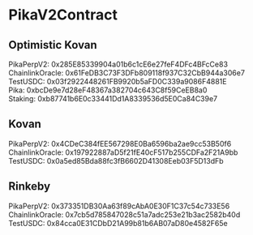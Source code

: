 # PikaV2Contract
## Optimistic Kovan
PikaPerpV2: 0x285E85339904a01b6c1cE6e27feF4DFc4BFcCe83              
ChainlinkOracle: 0x61FeDB3C73F3DFb809118f937C32CbB944a306e7     
TestUSDC: 0x03f2922448261FB9920b5aFD0C339a9086F4881E    
Pika: 0xbcDe9e7d28eF48367a382704c643C8f59CeEB8a0    
Staking: 0xb87741b6E0c33441Dd1A8339536d5E0Ca84C39e7   

## Kovan
PikaPerpV2: 0x4CDeC384fEE567298E0Ba6596ba2ae9cc53B50f6    
ChainlinkOracle: 0x197922887aD5f21fE40cF517b255CDFa2F21A9bb  
TestUSDC: 0x0a5ed85Bda88fc3fB6602D41308Eeb03F5D13dFb    

## Rinkeby
PikaPerpV2: 0x373351DB30Aa63f89cAbA0E30F1C37c54c733E56      
ChainlinkOracle: 0x7cb5d785847028c51a7adc253e21b3ac2582b40d  
TestUSDC: 0x84cca0E31CDbD21A99b81b6AB07aD80e4582F65e  

